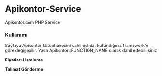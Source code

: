# Apikontor-Service
Apikontor.com PHP Service

<h3>Kullanımı</h3>

<span>Sayfaya Apikontor kütüphanesini dahil ediniz, kullandığınız framework'e göre değişebilir. Yada Apikontor::FUNCTION_NAME olarak dahil edebilirsiniz</span>

<b>Fiyatları Listeleme</b>

<?php
echo Apikontor::fiyatlar();
?>

<b>Talimat Gönderme</b>

<br />

<?php
echo Apikontor::talimat('sms','vodafone','79','5XXXXXXXXX','1234567');
?>
